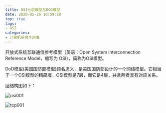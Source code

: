 ```yaml
---
title: OSI七层模型与DOD模型
date: 2020-05-26 10:59:18
top: true
tags:
- OSI
categories:
- 计算机系统与网络
---
```

开放式系统互联通信参考模型（英语：Open System Interconnection Reference Model，缩写为 OSI），简称为OSI模型。

DoD模型(美国国防部模型)顾名思义，是美国国防部设计的一个网络模型。它相当于一个OSI模型的精简版，OSI模型是7层，而它是4层，并且两者具有对应关系。
<!--more-->
层结构图如下：

![osi001](http://alivnram-test.oss-cn-beijing.aliyuncs.com/alivnblog/osi001.jpg)

![tcp001](http://alivnram-test.oss-cn-beijing.aliyuncs.com/alivnblog/tcp001.jpg)

